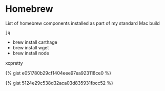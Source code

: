 # Homebrew

List of homebrew components installed as part of my standard Mac build

```text
jq

```

   * brew install carthage
   * brew install wget
   * brew install node

   xcpretty

   {% gist e051780b29cf1404eee97ea923118ce0 %}

   {% gist 5124e29c538d32aca03d835931fbcc52 %}


